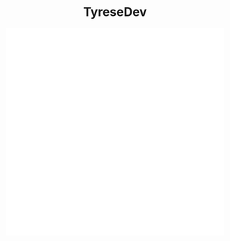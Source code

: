 <h1 align="center">TyreseDev</h1>

<div align="center">
  <a href="https://github.com/keyz/keyz/blame/main/thonk.svg">
    <img src="thonk.svg" width="720" height="480">
  </a>
</div>
